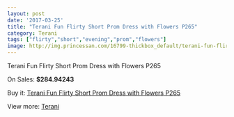 ```yaml
---
layout: post
date: '2017-03-25'
title: "Terani Fun Flirty Short Prom Dress with Flowers P265"
category: Terani
tags: ["flirty","short","evening","prom","flowers"]
image: http://img.princessan.com/16799-thickbox_default/terani-fun-flirty-short-prom-dress-with-flowers-p265.jpg
---
```

Terani Fun Flirty Short Prom Dress with Flowers P265

On Sales: **$284.94243**
<a href="https://www.princessan.com/en/terani/7940-terani-fun-flirty-short-prom-dress-with-flowers-p265.html"><amp-img layout="responsive" width="600" height="600" src="//img.princessan.com/16799-thickbox_default/terani-fun-flirty-short-prom-dress-with-flowers-p265.jpg" alt="Terani Fun Flirty Short Prom Dress with Flowers P265 0" /></a>

Buy it: [Terani Fun Flirty Short Prom Dress with Flowers P265](https://www.princessan.com/en/terani/7940-terani-fun-flirty-short-prom-dress-with-flowers-p265.html "Terani Fun Flirty Short Prom Dress with Flowers P265")

View more: [Terani](https://www.princessan.com/en/64-terani "Terani")